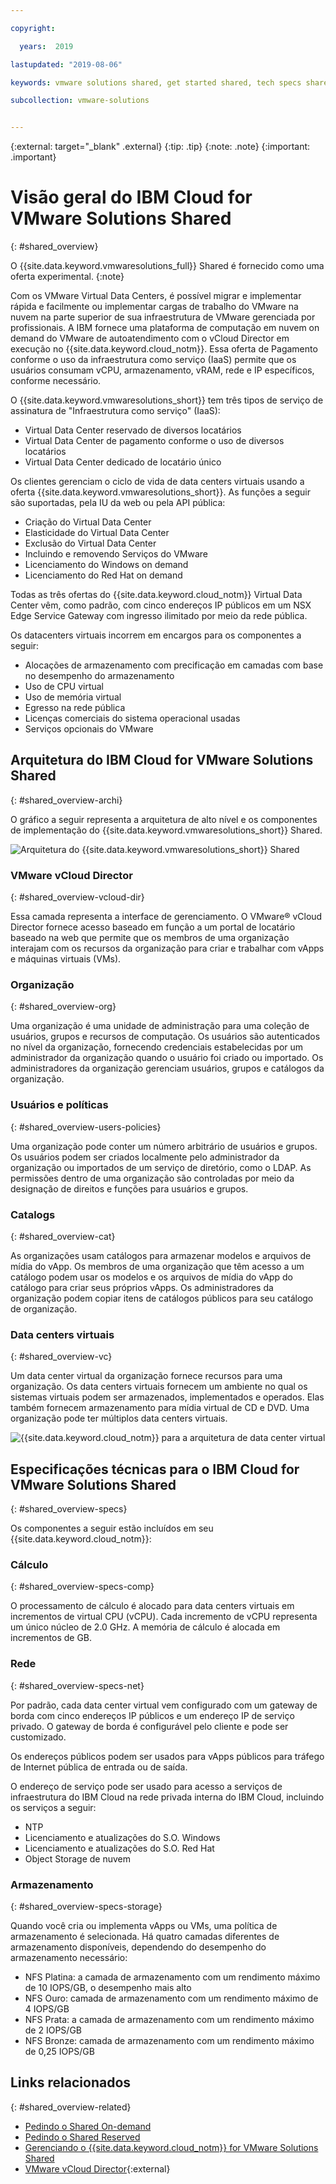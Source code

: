 ```yaml
---

copyright:

  years:  2019

lastupdated: "2019-08-06"

keywords: vmware solutions shared, get started shared, tech specs shared

subcollection: vmware-solutions


---
```


{:external: target="_blank" .external}
{:tip: .tip}
{:note: .note}
{:important: .important}

# Visão geral do IBM Cloud for VMware Solutions Shared
{: #shared_overview}

O {{site.data.keyword.vmwaresolutions_full}} Shared é fornecido como uma oferta experimental.
{:note}

Com os VMware Virtual Data Centers, é possível migrar e implementar rápida e facilmente ou implementar cargas de trabalho do VMware na nuvem na parte superior de sua infraestrutura de VMware gerenciada por profissionais. A IBM fornece uma plataforma de computação em nuvem on demand do VMware de autoatendimento com o vCloud Director em execução no {{site.data.keyword.cloud_notm}}. Essa oferta de Pagamento conforme o uso da infraestrutura como serviço (IaaS) permite que os usuários consumam vCPU, armazenamento, vRAM, rede e IP específicos, conforme necessário.

O {{site.data.keyword.vmwaresolutions_short}} tem três tipos de serviço de assinatura de "Infraestrutura como serviço" (IaaS):
- Virtual Data Center reservado de diversos locatários
- Virtual Data Center de pagamento conforme o uso de diversos locatários
- Virtual Data Center dedicado de locatário único

Os clientes gerenciam o ciclo de vida de data centers virtuais usando a oferta {{site.data.keyword.vmwaresolutions_short}}. As funções a seguir são suportadas, pela IU da web ou pela API pública:
- Criação do Virtual Data Center
- Elasticidade do Virtual Data Center
- Exclusão do Virtual Data Center
- Incluindo e removendo Serviços do VMware
- Licenciamento do Windows on demand
- Licenciamento do Red Hat on demand

Todas as três ofertas do {{site.data.keyword.cloud_notm}} Virtual Data Center vêm, como padrão, com cinco endereços IP públicos em um NSX Edge Service Gateway com ingresso ilimitado por meio da rede pública.

Os datacenters virtuais incorrem em encargos para os componentes a seguir:
- Alocações de armazenamento com precificação em camadas com base no desempenho do armazenamento
- Uso de CPU virtual
- Uso de memória virtual
- Egresso na rede pública
- Licenças comerciais do sistema operacional usadas
- Serviços opcionais do VMware

## Arquitetura do IBM Cloud for VMware Solutions Shared
{: #shared_overview-archi}

O gráfico a seguir representa a arquitetura de alto nível e os componentes de implementação do {{site.data.keyword.vmwaresolutions_short}} Shared.

![Arquitetura do {{site.data.keyword.vmwaresolutions_short}} Shared](../images/vclouddirector-architecture-public.svg "Arquitetura do {{site.data.keyword.vmwaresolutions_short}} Shared")

### VMware vCloud Director
{: #shared_overview-vcloud-dir}

Essa camada representa a interface de gerenciamento. O VMware® vCloud Director fornece acesso baseado em função a um portal de locatário baseado na web que permite que os membros de uma organização interajam com os recursos da organização para criar e trabalhar com vApps e máquinas virtuais (VMs).

### Organização
{: #shared_overview-org}

Uma organização é uma unidade de administração para uma coleção de usuários, grupos e recursos de computação. Os usuários são autenticados no nível da organização, fornecendo credenciais estabelecidas por um administrador da organização quando o usuário foi criado ou importado. Os administradores da organização gerenciam usuários, grupos e catálogos da organização.

### Usuários e políticas
{: #shared_overview-users-policies}

Uma organização pode conter um número arbitrário de usuários e grupos. Os usuários podem ser criados localmente pelo administrador da organização ou importados de um serviço de diretório, como o LDAP. As permissões dentro de uma organização são controladas por meio da designação de direitos e funções para usuários e grupos.

### Catalogs
{: #shared_overview-cat}

As organizações usam catálogos para armazenar modelos e arquivos de mídia do vApp. Os membros de uma organização que têm acesso a um catálogo podem usar os modelos e os arquivos de mídia do vApp do catálogo para criar seus próprios vApps. Os administradores da organização podem copiar itens de catálogos públicos para seu catálogo de organização.

### Data centers virtuais
{: #shared_overview-vc}

Um data center virtual da organização fornece recursos para uma organização. Os data centers virtuais fornecem um ambiente no qual os sistemas virtuais podem ser armazenados, implementados e operados. Elas também fornecem armazenamento para mídia virtual de CD e DVD. Uma organização pode ter múltiplos data centers virtuais.

![{{site.data.keyword.cloud_notm}} para a arquitetura de data center virtual](../images/virtual-datacenter-architecture-public.svg "{{site.data.keyword.cloud_notm}} para a arquitetura de data center virtual")

## Especificações técnicas para o IBM Cloud for VMware Solutions Shared
{: #shared_overview-specs}

Os componentes a seguir estão incluídos em seu {{site.data.keyword.cloud_notm}}:

### Cálculo
{: #shared_overview-specs-comp}

O processamento de cálculo é alocado para data centers virtuais em incrementos de virtual CPU (vCPU). Cada incremento de vCPU representa um único núcleo de 2.0 GHz. A memória de cálculo é alocada em incrementos de GB.

### Rede
{: #shared_overview-specs-net}

Por padrão, cada data center virtual vem configurado com um gateway de borda com cinco endereços IP públicos e um endereço IP de serviço privado. O gateway de borda é configurável pelo cliente e pode ser customizado.

Os endereços públicos podem ser usados para vApps públicos para tráfego de Internet pública de entrada ou de saída.

O endereço de serviço pode ser usado para acesso a serviços de infraestrutura do IBM Cloud na rede privada interna do IBM Cloud, incluindo os serviços a seguir:
- NTP
- Licenciamento e atualizações do S.O. Windows
- Licenciamento e atualizações do S.O. Red Hat
- Object Storage de nuvem

### Armazenamento
{: #shared_overview-specs-storage}

Quando você cria ou implementa vApps ou VMs, uma política de armazenamento é selecionada. Há quatro camadas diferentes de armazenamento disponíveis, dependendo do desempenho do armazenamento necessário:

- NFS Platina: a camada de armazenamento com um rendimento máximo de 10 IOPS/GB, o desempenho mais alto
- NFS Ouro: camada de armazenamento com um rendimento máximo de 4 IOPS/GB
- NFS Prata: a camada de armazenamento com um rendimento máximo de 2 IOPS/GB
- NFS Bronze: camada de armazenamento com um rendimento máximo de 0,25 IOPS/GB

## Links relacionados
{: #shared_overview-related}

* [Pedindo o Shared On-demand](/docs/services/vmwaresolutions/services?topic=vmware-solutions-shared_ordering_ondemand)
* [Pedindo o Shared Reserved](/docs/services/vmwaresolutions/services?topic=vmware-solutions-shared_ordering_reserved)
* [Gerenciando o {{site.data.keyword.cloud_notm}} for VMware Solutions Shared](/docs/services/vmwaresolutions/services?topic=vmware-solutions-shared_managing)
* [VMware vCloud Director](https://docs.vmware.com/en/vCloud-Director/9.7/com.vmware.vcloud.tenantportal.doc/GUID-74C9E10D-9197-43B0-B469-126FFBCB5121.html){:external}
